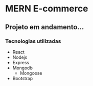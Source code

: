 # MERN E-commerce

## Projeto em andamento...

### Tecnologias utilizadas

- React
- Nodejs
- Express
- Mongodb
  - Mongoose
- Bootstrap
